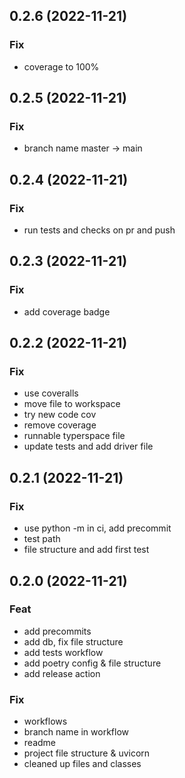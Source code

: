 ## 0.2.6 (2022-11-21)

### Fix

- coverage to 100%

## 0.2.5 (2022-11-21)

### Fix

- branch name master -> main

## 0.2.4 (2022-11-21)

### Fix

- run tests and checks on pr and push

## 0.2.3 (2022-11-21)

### Fix

- add coverage badge

## 0.2.2 (2022-11-21)

### Fix

- use coveralls
- move file to workspace
- try new code cov
- remove coverage
- runnable typerspace file
- update tests and add driver file

## 0.2.1 (2022-11-21)

### Fix

- use python -m in ci, add precommit
- test path
- file structure and add first test

## 0.2.0 (2022-11-21)

### Feat

- add precommits
- add db, fix file structure
- add tests workflow
- add poetry config & file structure
- add release action

### Fix

- workflows
- branch name in workflow
- readme
- project file structure & uvicorn
- cleaned up files and classes
